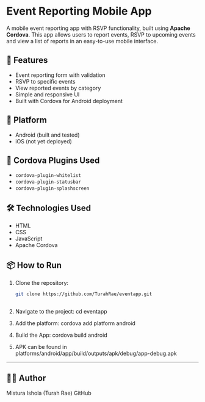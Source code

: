 # Event Reporting Mobile App

A mobile event reporting app with RSVP functionality, built using **Apache Cordova**. 
This app allows users to report events, RSVP to upcoming events and 
view a list of reports in an easy-to-use mobile interface.

## 🚀 Features

- Event reporting form with validation
- RSVP to specific events
- View reported events by category
- Simple and responsive UI
- Built with Cordova for Android deployment

## 📱 Platform

- Android (built and tested)
- iOS (not yet deployed)

## 🧩 Cordova Plugins Used

- `cordova-plugin-whitelist`
- `cordova-plugin-statusbar`
- `cordova-plugin-splashscreen`

## 🛠️ Technologies Used

- HTML
- CSS
- JavaScript
- Apache Cordova

## 📦 How to Run

1. Clone the repository:
   ```bash
   git clone https://github.com/TurahRae/eventapp.git
  
2. Navigate to the project:
      cd eventapp

3. Add the platform:
       cordova add platform android

4. Build the App:
       cordova build android

5. APK can be found in platforms/android/app/build/outputs/apk/debug/app-debug.apk


------

## 👩‍💻 Author
Mistura Ishola (Turah Rae)
GitHub
